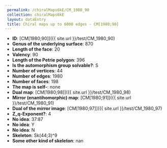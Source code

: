 ```yaml
--- 
 permalink: /chiralMaps6kE/CM_1980_90 
 collection: chiralMaps6kE
 layout: dataEntry
 title: Chiral maps up to 6000 edges - CM[1980;90]
---
```


- **ID**: [CM[1980;90]]({{ site.url }}/test/CM_1980_90)
- **Genus of the underlying surface**: 870
- **Length of the face**: 20
- **Valency**: 90
- **Length of the Petrie polygon**: 396
- **Is the automorphism group solvable?**: S
- **Number of vertices**: 44
- **Number of edges**: 1980
- **Number of faces**: 198
- **The map is self-**: none
- **Dual map**: [CM[1980;98]]({{ site.url }}/test/CM_1980_98)
- **Mirror (enantihomorphic) map**: [CM[1980;91]]({{ site.url }}/test/CM_1980_91)
- **Dual of the mirror image**: [CM[1980;97]]({{ site.url }}/test/CM_1980_97)
- **Z_q-Exponent?**: 4
- **No idea**:  37:87
- **No idea**: Y
- **No idea**: N
- **Skeleton**: Sk(44;3)^9
- **Some other kind of skeleton**: nan
